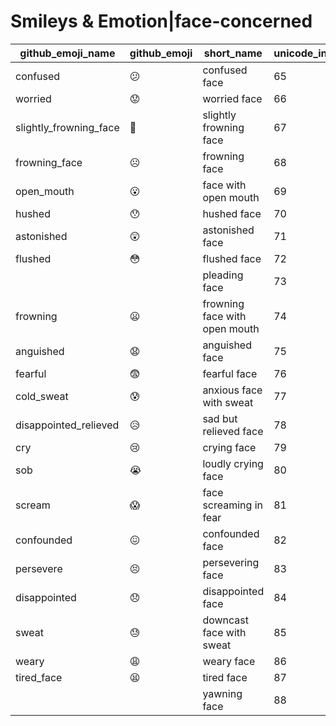 # Smileys & Emotion|face-concerned

|github_emoji_name|github_emoji|short_name|unicode_index|
|---|---|---|---|
|confused|:confused:|confused face|65|
|worried|:worried:|worried face|66|
|slightly_frowning_face|:slightly_frowning_face:|slightly frowning face|67|
|frowning_face|:frowning_face:|frowning face|68|
|open_mouth|:open_mouth:|face with open mouth|69|
|hushed|:hushed:|hushed face|70|
|astonished|:astonished:|astonished face|71|
|flushed|:flushed:|flushed face|72|
|||pleading face|73|
|frowning|:frowning:|frowning face with open mouth|74|
|anguished|:anguished:|anguished face|75|
|fearful|:fearful:|fearful face|76|
|cold_sweat|:cold_sweat:|anxious face with sweat|77|
|disappointed_relieved|:disappointed_relieved:|sad but relieved face|78|
|cry|:cry:|crying face|79|
|sob|:sob:|loudly crying face|80|
|scream|:scream:|face screaming in fear|81|
|confounded|:confounded:|confounded face|82|
|persevere|:persevere:|persevering face|83|
|disappointed|:disappointed:|disappointed face|84|
|sweat|:sweat:|downcast face with sweat|85|
|weary|:weary:|weary face|86|
|tired_face|:tired_face:|tired face|87|
|||yawning face|88|
